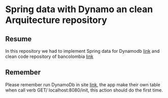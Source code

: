 # Spring data with Dynamo an clean Arquitecture repository

## Resume

In this repository we had to implement Spring data for  Dynamodb [link](https://github.com/derjust/spring-data-dynamodb)
and clean code repository of bancolombia [link](https://github.com/bancolombia/scaffold-clean-architecture) 

## Remember 
Please remember run DynamoDb in site [link](https://docs.aws.amazon.com/es_es/amazondynamodb/latest/developerguide/DynamoDBLocal.html), the app make their own table when call verb GET/ localhost:8080/init,
this action should do the first time.

